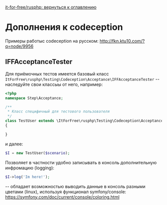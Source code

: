 [it-for-free/rusphp: вернуться к оглавлению](../README.md)

# Дополнения к codeception

Примеры работыс codeception на русском: http://fkn.ktu10.com/?q=node/9956


## IFFAcceptanceTester
Для приёмочных тестов имеется базовый класс  `ItForFree\rusphp\Testing\Codeception\Acceptance\IFFAcceptanceTester` -- 
наследуйте свои  классыы от него, например: 
```php
<?php
namespace Step\Acceptance;

/**
 * Класс специфичный для тестового пользователя
 */
class TestUser extends \ItForFree\rusphp\Testing\Codeception\Acceptance\IFFAcceptanceTester
{

}
```

и далее:
```php
$I = new TestUser($scenario);
```

Позволяет в частности удобно записывать в консоль дополнительную инфромацию (logging):
```php
$I->log('Im here!');
 ```
-- обладает возможностью выводить данные в консоль разными цветами (linux), используя 
функционал symfony/console: https://symfony.com/doc/current/console/coloring.html

